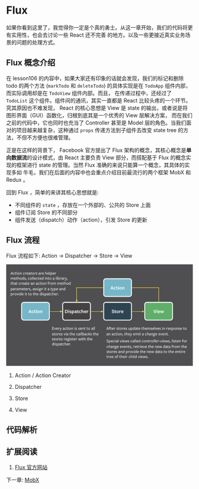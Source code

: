 # Flux

如果你看到这里了，我觉得你一定是个真的勇士。从这一章开始，我们的代码将更有实用性，也会去讨论一些 React 还不完善
的地方。以及一些更接近真实业务场景的问题的处理方式。

## Flux 概念介绍

在 lesson106 的内容中，如果大家还有印象的话就会发现，我们的标记和删除 todo 的两个方法 
(`markTodo` 和 `deleteTodo`) 的具体实现是在 `TodoApp` 组件内部，而实际调用却是在 `TodoView` 组件内部。而且，
在传递过程中，还经过了 `TodoList` 这个组件。组件间的通讯，其实一直都是 React 比较头疼的一个环节。究其原因也不难发现， 
React 的核心思想是 View 是 state 的输出，或者说是将图形界面（GUI）函数化，归根到底其是一个优秀的 View 层解决方案，
而在我们之前的代码中，它也同时也充当了 Controller 甚至是 Model 层的角色。当我们面对的项目越来越复杂，这种通过 `props` 
传递方法到子组件去改变 state tree 的方法，不但不方便也很难管理。

正是在这样的背景下， Facebook 官方提出了 Flux 架构的概念，其核心概念是**单向数据流**的设计模式，由 React 主要负责 
View 部分，而搭配基于 Flux 的概念实现的框架进行 state 的管理。当然 Flux 准确的来说只能算一个概念，其具体的实现多如
牛毛，我们在后面的内容中也会重点介绍目前最流行的两个框架 MobX 和 Redux 。

回到 Flux ，简单的来讲其核心思想就是: 

* 不同组件的 `state` ，存放在一个外部的、公共的 Store 上面
* 组件订阅 Store 的不同部分
* 组件发送（dispatch）动作（action），引发 Store 的更新

## Flux 流程

Flux 流程如下: Action -> Dispatcher -> Store -> View

![flux-simple-diagram](./pic/flux-simple-diagram.png)

1. Action / Action Creator

2. Dispatcher

3. Store

4. View

## 代码解析

## 扩展阅读

1. [Flux 官方网站](https://facebook.github.io/flux/)

下一章: [MobX](../lesson108/README.md)
